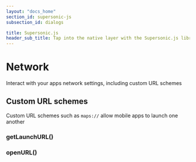 ```yaml
---
layout: "docs_home"
section_id: supersonic-js
subsection_id: dialogs

title: Supersonic.js
header_sub_title: Tap into the native layer with the Supersonic.js library
---
```

# Network
Interact with your apps network settings, including custom URL schemes

## Custom URL schemes

Custom URL schemes such as `maps://` allow mobile apps to launch one another

### getLaunchURL()

### openURL()
